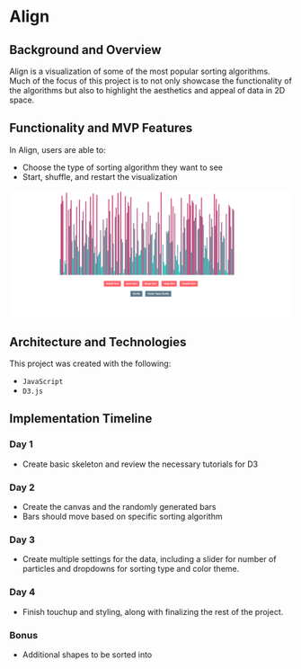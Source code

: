 # Align

## Background and Overview

Align is a visualization of some of the most popular sorting algorithms. Much of the focus of this project is to not only showcase the functionality of the algorithms but also to highlight the aesthetics and appeal of data in 2D space.

## Functionality and MVP Features

In Align, users are able to:

* Choose the type of sorting algorithm they want to see
* Start, shuffle, and restart the visualization

![](https://github.com/tsheng1/align/blob/master/align2.png)

## Architecture and Technologies

This project was created with the following:

* ```JavaScript```
* ```D3.js```

## Implementation Timeline

### Day 1

* Create basic skeleton and review the necessary tutorials for D3

### Day 2

* Create the canvas and the randomly generated bars
* Bars should move based on specific sorting algorithm

### Day 3

* Create multiple settings for the data, including a slider for number of particles and dropdowns for sorting type and color theme.

### Day 4

* Finish touchup and styling, along with finalizing the rest of the project.

### Bonus

* Additional shapes to be sorted into